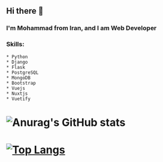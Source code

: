 ## Hi there 👋

### I'm Mohammad from Iran, and I am Web Developer

### Skills: 
	* Python
	* Django
	* Flask
	* PostgreSQL
	* MongoDB
	* Bootstrap
	* Vuejs
	* Nuxtjs
	* Vuetify

# ![Anurag's GitHub stats](https://github-readme-stats.vercel.app/api?username=Ayazadeh&show_icons=true&theme=tokyonight)

# [![Top Langs](https://github-readme-stats.vercel.app/api/top-langs/?username=Ayazadeh&layout=compact&theme=tokyonight)](https://github.com/anuraghazra/github-readme-stats)

              
              

